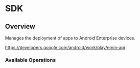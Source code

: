 # SDK

## Overview

Manages the deployment of apps to Android Enterprise devices.

<https://developers.google.com/android/work/play/emm-api>
### Available Operations

